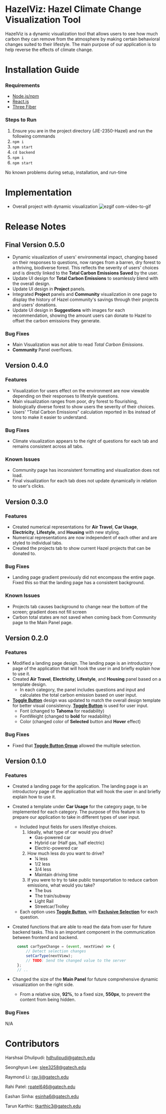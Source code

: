 # HazelViz: Hazel Climate Change Visualization Tool
HazelViz is a dynamic visualization tool that allows users to see how much carbon they can remove from the atmosphere by making certain behavioral changes
suited to their lifestyle. The main purpose of our application is to help reverse the effects of climate change.

# Installation Guide

### Requirements
- [Node.js/npm](https://nodejs.org/en)
- [React.js](https://react.dev/reference/react)
- [Three Fiber](https://docs.pmnd.rs/react-three-fiber/getting-started/introduction)
### Steps to Run
1. Ensure you are in the project directory (JIE-2350-Hazel) and run the following commands
2. `npm i`
3. `npm start`
4. `cd backend`
5. `npm i`
6. `npm start`

No known problems during setup, installation, and run-time

# Implementation
- Overall project with dynamic visualization
![ezgif com-video-to-gif](https://user-images.githubusercontent.com/63761734/234170876-83d50ca5-bc1a-4493-887c-7349d9bfa51b.gif)

# Release Notes

## Final Version  0.5.0
- Dynamic visualization of users' environmental impact, changing based on their responses to questions, now ranges from a barren, dry forest to a thriving, biodiverse forest. This reflects the severity of users' choices and is directly linked to the **Total Carbon Emissions Saved** by the user.
- Update UI design for **Total Carbon Emissions** to seamlessly blend with the overall design.
- Update UI design in **Project** panels.
- Integrated **Project** panels and **Community** visualization in one page to display the history of Hazel community's savings through their projects and users' donations.
- Update UI design in **Suggestions** with images for each recommendation, showing the amount users can donate to Hazel to offset the carbon emissions they generate.

### Bug Fixes
- Main Visualization was not able to read *Total Carbon Emissions*.
- **Community** Panel overflows.

## Version 0.4.0

### Features
- Visualization for users effect on the environment are now viewable depending on their responses to lifestyle questions.
- Main visualization ranges from poor, dry forest to flourishing, biologically diverse forest to show users the severity of their choices. 
- Users' "Total Carbon Emissions" calculation reported in lbs instead of tons to make it easier to understand.

### Bug Fixes
- Climate visualization appears to the right of questions for each tab and remains consistent across all tabs. 

### Known Issues
- Community page has inconsistent formatting and visualization does not load. 
- Final visualization for each tab does not update dynamically in relation to user's clicks.

## Version 0.3.0

### Features
- Created numerical representations for **Air Travel**, **Car Usage**, **Electricity**, **Lifestyle**, and **Housing** with new styling.
- Numerical representations are now independent of each other and are styled to individual tabs.
- Created the projects tab to show current Hazel projects that can be donated to.

### Bug Fixes
- Landing page gradient previously did not encompass the entire page. Fixed this so that the landing page has a consistent background.

### Known Issues
- Projects tab causes background to change near the bottom of the screen; gradient does not fill screen
- Carbon total states are not saved when coming back from Community page to the Main Panel page.

## Version 0.2.0
### Features
- Modified a landing page design. The landing page is an introductory page of the application that will hook the user in and briefly explain how to use it.
- Created **Air Travel**, **Electricity**, **Lifestyle**, and **Housing** panel based on a template design. 
  - In each category, the panel includes questions and input and calculates the total carbon emission based on user input.
- **[Toggle Button](https://mui.com/material-ui/react-toggle-button/)** design was updated to match the overall design template for better visual consistency. **[Toggle Button](https://mui.com/material-ui/react-toggle-button/)** is used for user input.
  - Font (changed to **Tahoma** for readability)
  - FontWeight (changed to **bold** for readability)
  - Color (changed color of **Selected** button and **Hover** effect)
### Bug Fixes
- Fixed that **[Toggle Button Group](https://mui.com/material-ui/react-toggle-button/)** allowed the multiple selection.

## Version 0.1.0
### Features
- Created a landing page for the application.  The landing page is an introductory page of the application that will hook the user in and briefly explain how to use it.
- Created a template under **Car Usage** for the category page, to be implemented for each category. The purpose of this feature is to prepare our application to take in different types of user input.
  - Included Input fields for users lifestlye choices.
    1. Ideally, what type of car would you drive?
        - Gas-powered car
        - Hybrid car (Half gas, half electric)
        - Electric-powered car
    2. How much less do you want to drive? 
        - ¼ less
        - 1/2  less
        - 3/4 less
        - Maintain driving time
    3. If you were to try to take public transportation to reduce carbon emissions, what would you take?
        - The bus
        - The train/subway
        - Light Rail
        - Streetcar/Trolley
  - Each option uses **[Toggle Button](https://mui.com/material-ui/react-toggle-button/)**, with **[Exclusive Selection](https://mui.com/material-ui/react-toggle-button/#exclusive-selection)** for each question.
- Created functions that are able to read the data from user for future backend tasks. This is an important component in the communication between frontend and backend.
  
  ```javascript
    const carTypeChange = (event, nextView) => {
        // Detect selection changes 
        setCarType(nextView);
        // TODO: Send the changed value to the server
    };
    // ..
  ```
  
- Changed the size of the **Main Panel** for future comprehensive dynamic visualization on the right side. 
  - From a relative size, **92%**, to a fixed size, **550px**, to prevent the content from being hidden.
### Bug Fixes
N/A

# Contributors

Harshsai Dhulipudi: hdhulipudi@gatech.edu

Seonghyun Lee: slee3258@gatech.edu

Raymond Li: ray.li@gatech.edu

Rahi Patel: rpatel646@gatech.edu

Eashan Sinha: esinha6@gatech.edu

Tarun Karthic: tkarthic3@gatech.edu
